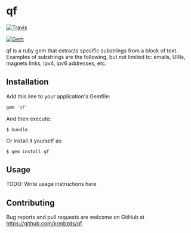 # qf

[![Travis](https://img.shields.io/travis/krmbzds/qf.svg)](https://travis-ci.org/krmbzds/qf)

[![Gem](https://img.shields.io/gem/dv/qf/stable.svg)](https://rubygems.org/gems/qf)

qf is a ruby gem that extracts specific substrings from a block of text. Examples of substrings are the following, but not limited to: emails, URIs, magnets links, ipv4, ipv6 addresses, etc.

## Installation

Add this line to your application's Gemfile:

```ruby
gem 'qf'
```

And then execute:

    $ bundle

Or install it yourself as:

    $ gem install qf

## Usage

TODO: Write usage instructions here

## Contributing

Bug reports and pull requests are welcome on GitHub at https://github.com/krmbzds/qf.
